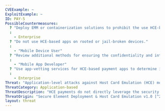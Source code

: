 ```yaml
--- 
CVEExample: ~
ExploitExample: ~
ID: PAY-5
PossibleCountermeasures: 
  ? "Deploy EMM or containerization solutions to prohibit the use HCE-based apps on rooted or jail-broken devices."
  : 
    - Enterprise
  ? "Do not use HCE-based apps on rooted or jail-broken devices."
  : 
    - "Mobile Device User"
  ? "Review additional methods for ensuring the confidentiality and integrity of mobile payments. Sources of additional guidance include the Smart Card Alliance [^251] and Mozido [^252]"
  : 
    - "Mobile App Developer"
  ? "Use app-vetting services for HCE-based payment apps to determine if they are trustworthy prior to deployment."
  : 
    - Enterprise
Threat: "Application-level attacks against Host Card Emulation (HCE) mobile payment apps."
ThreatCategory: Application-based
ThreatDescription: "HCE payments do not directly leverage the security of storing cryptographic keys in the Secure Element, and therefore must securely manage cryptographic secrets and transaction details at the application level. Operating at a lower security baseline makes HCE-based payment apps attractive targets for financially-motivated attackers. The further-lowered security baseline of rooted or jail-broken mobile devices renders HCE-based apps highly vulnerable to compromise."
ThreatOrigin: "Secure Element Deployment & Host Card Emulation v1.0 [^250]"
layout: threat
---
```

